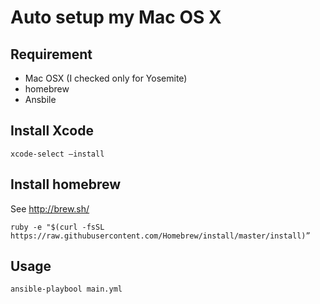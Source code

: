 # Auto setup my Mac OS X

## Requirement
- Mac OSX (I checked only for Yosemite)
- homebrew
- Ansbile


## Install Xcode
```
xcode-select —install
```

## Install homebrew
See http://brew.sh/
```
ruby -e "$(curl -fsSL https://raw.githubusercontent.com/Homebrew/install/master/install)”
```

## Usage
```
ansible-playbool main.yml
```
